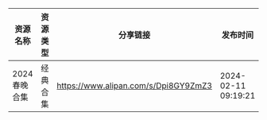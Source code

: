 | 资源名称     | 资源类型 | 分享链接                                 | 发布时间                |
| -------- | ---- | ------------------------------------ | ------------------- |
| 2024春晚合集 | 经典合集 | https://www.alipan.com/s/Dpi8GY9ZmZ3 | 2024-02-11 09:19:21 |
